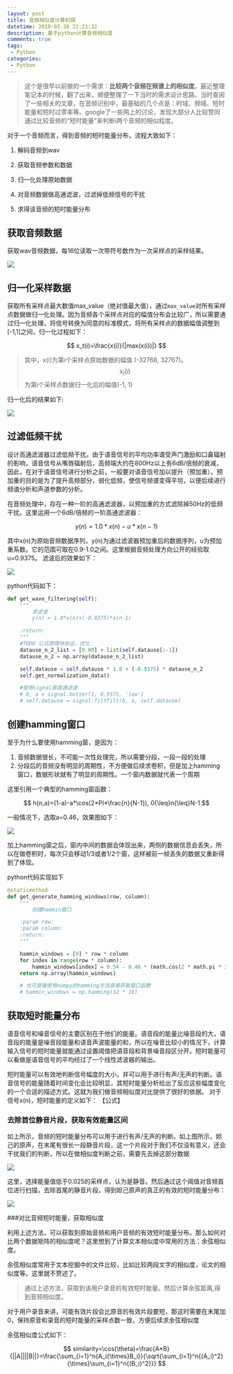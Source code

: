 ```yaml
---
layout: post
title: 音频相似度计算初探
datetime: 2019-03-28 22:21:32
description: 基于python计算音频相似度
comments: true
tags:
 - Python
categories:
 - Python
---
```




> 这个是很早以前做的一个需求：**比较两个音频在频谱上的相似度**。最近整理笔记本的时候，翻了出来，顺便整理了一下当时的需求设计思路。当时查阅了一些相关的文章，在音频识别中，最基础的几个点是：时域、频域、短时能量和短时过零率等。google了一些网上的讨论，发现大部分人比较赞同通过比较音频的“短时能量”来判断i两个音频的相似程度。

对于一个音频而言，得到音频的短时能量分布，流程大致如下：

1. 解码音频到wav

2. 获取音频参数和数据

3. 归一化处理原始数据

4. 对音频数据做高通滤波，过滤掉低频信号的干扰

5. 求得该音频的短时能量分布

   

## 获取音频数据

获取wav音频数据，每16位读取一次带符号数作为一次采样点的采样结果。

![](/images/posts/compare_wav/raw_spectrum.png)



## 归一化采样数据

获取所有采样点最大数值max_value（绝对值最大值），通过`max_value`对所有采样点数据做归一化处理。因为音频各个采样点对应的幅值分布会比较广，所以需要通过归一化处理，将信号转换为同意的标准模式，将所有采样点的数据幅值调整到[-1,1]之间，归一化过程如下：


$$
x_t(i)=\frac{x(i)}{|max(x(i))|}
$$




>  其中，x(i)为第i个采样点原始数据的幅值 (-32768, 32767)。$$x_t(i)$$ 为第i个采样点数据归一化后的幅值(-1, 1)
>



归一化后的结果如下:

![](/images/posts/compare_wav/Raw_Spectrum(normalization).png)



## 过滤低频干扰

设计高通滤波器过滤低频干扰。由于语音信号的平均功率谱受声门激励和口鼻辐射的影响，语音信号从嘴唇辐射后，高频端大约在800Hz以上有6dB/倍频的衰减，因此，在对于语音信号进行分析之前，一般要对语音信号加以提升（预加重）。预加重的目的是为了提升高频部分，弱化低频，使信号频谱变得平坦，以便后续进行频谱分析和声道参数的分析。



在音频处理中，存在一种一阶的高通滤波器，以预加重的方式滤除掉50Hz的低频干扰。这里运用一个6dB/倍频的一阶高通滤波器：


$$
y(n)=1.0*x(n)-u*x(n-1)
$$


其中x(n)为原始音频数据序列，y(n)为通过滤波器预加重后的数据序列，u为预加重系数。它的范围可取在0.9-1.0之间。这里根据音频处理方向公开的经验取 u=0.9375。
滤波后的效果如下：

![](/images/posts/compare_wav/Wave_Filtering.png)



python代码如下：

``` python
def get_wave_filtering(self):
    """
        求滤波
        y(n) = 1.0*x(n)+(-0.9375)*x(n-1)

    :return:
    """
    #TODO 公式原理待验证，优化
    datause_n_2_list = [0.00] + list(self.datause[:-1])
    datause_n_2 = np.array(datause_n_2_list)

    self.datause = self.datause * 1.0 + (-0.9375) * datause_n_2
    self.get_normalization_data()

    #使用signal做高通滤波
    # b, a = signal.butter(1, 0.9375, 'low')
    # self.datause = signal.filtfilt(b, a, self.datause)
```



## 创建hamming窗口

至于为什么要使用hamming窗，是因为：

1. 音频数据很长，不可能一次性处理完，所以需要分段，一段一段的处理
2. 分段后的音频没有明显的周期性，不方便做后续求卷积，但是加上hamming窗口，数据形状就有了明显的周期性。一个窗内数据就代表一个周期

这里引用一个典型的hamming窗函数：


$$
h(n,a)=(1-a)-a*\cos(2*PI*\frac{n}{N-1}), 0{\leq}n{\leq}N-1
$$




一般情况下，选取a=0.46，效果图如下：

![](/images/posts/compare_wav/Wave_Filtering2.png)

加上hamming窗之后，窗内中间的数据会体现出来，两侧的数据信息会丢失，所以在做卷积时，每次只会移动1/3或者1/2个窗，这样被前一帧丢失的数据又重新得到了体现。

python代码实现如下

``` python
@staticmethod
def get_generate_hamming_windows(row, column):
    """
        创建hammin窗口

    :param row:
    :param column:
    :return:
    """

    hammin_windows = [0] * row * column
    for index in range(row * column):
        hammin_windows[index] = 0.54 - 0.46 * (math.cos(2 * math.pi * index / (row * column - 1)))
    return np.array(hammin_windows)

    # 也可直接使用numpy的hamming方法直接获取窗口函数
    # hammin_windows = np.hamming(32 * 16)
```



## 获取短时能量分布

语音信号和噪音信号的主要区别在于他们的能量。语音段的能量比噪音段的大，语音段的能量是噪音段能量和语音声波能量的和，所以在噪音比较小的情况下，计算输入信号的短时能量就能通过设置阈值把语音段和背景噪音段区分开。短时能量可以看做是语音信号的平均经过了一个线性滤波器的输出。

短时能量可以有效地判断信号幅度的大小，并可以用于进行有声/无声的判断。语音信号的能量随着时间变化会比较明显，其短时能量分析给出了反应这些幅度变化的一个合适的描述方式。这就为我们做音频相似度对比提供了很好的依据。
对于信号x(n)，短时能量的定义如下：
【公式】

### 去除首位静音片段，获取有效能量区间

如上所示，音频的短时能量分布可以用于进行有声/无声的判断。如上图所示，妲己的原声，在末尾有很长一段静音片段，这一个片段对于我们不仅没有意义，还会干扰我们的判断，所以在做相似度判断之前，需要先去掉这部分数据	

![](/images/posts/compare_wav/Wave_Filtering1-1.png)

这里，选择能量值低于0.025的采样点，认为是静音。然后通过这个阈值对音频首位进行扫描，去除首尾的静音片段，得到妲己原声的真正的有效的短时能量分布：



![](/images/posts/compare_wav/Useful_Short_Time_Energy.png)



###对比音频短时能量，获取相似度

利用上述方法，可以获取到原始音频和用户音频的有效短时能量分布。那么如何对比两个数据矩阵的相似度呢？这里想到了计算文本相似度中常用的方法：余弦相似度。

余弦相似度常用于文本挖掘中的文件比较，比如比较两段文字的相似度，论文的相似度等。这里就不赘述了。



>  通过上述方法，获取到该用户录音的有效短时能量。然后计算余弦距离,得到音频相似度。



对于用户录音来讲，可能有效片段会比原音的有效片段要短，那这时需要在末尾加0，保持原音和录音的短时能量的采样点数一致，方便后续求余弦相似度

余弦相似度公式如下：


$$
similarity=\cos(\theta)=\frac{A*B}{||A||||B||}=\frac{\sum_{i=1}^n{A_i{\times}B_i}}{\sqrt{\sum_{i=1}^n{(A_i)^2}{\times}\sum_{i=1}^n{(B_i)^2}}}
$$


